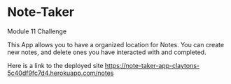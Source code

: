 # Note-Taker
Module 11 Challenge


This App allows you to have a organized location for Notes. You can create new notes, and delete ones you have interacted with and completed.

Here is a link to the deployed site https://note-taker-app-claytons-5c40df9fc7d4.herokuapp.com/notes
